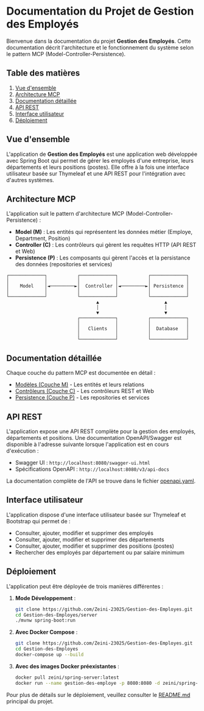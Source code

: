 # Documentation du Projet de Gestion des Employés

Bienvenue dans la documentation du projet **Gestion des Employés**. Cette documentation décrit l'architecture et le fonctionnement du système selon le pattern MCP (Model-Controller-Persistence).

## Table des matières

1. [Vue d'ensemble](#vue-densemble)
2. [Architecture MCP](#architecture-mcp)
3. [Documentation détaillée](#documentation-détaillée)
4. [API REST](#api-rest)
5. [Interface utilisateur](#interface-utilisateur)
6. [Déploiement](#déploiement)

## Vue d'ensemble

L'application de **Gestion des Employés** est une application web développée avec Spring Boot qui permet de gérer les employés d'une entreprise, leurs départements et leurs positions (postes). Elle offre à la fois une interface utilisateur basée sur Thymeleaf et une API REST pour l'intégration avec d'autres systèmes.

## Architecture MCP

L'application suit le pattern d'architecture MCP (Model-Controller-Persistence) :

- **Model (M)** : Les entités qui représentent les données métier (Employe, Department, Position)
- **Controller (C)** : Les contrôleurs qui gèrent les requêtes HTTP (API REST et Web)
- **Persistence (P)** : Les composants qui gèrent l'accès et la persistance des données (repositories et services)

```
┌─────────────┐           ┌─────────────┐           ┌─────────────┐
│             │           │             │           │             │ 
│    Model    │◄─────────►│  Controller │◄─────────►│ Persistence │
│             │           │             │           │             │
└─────────────┘           └─────────────┘           └─────────────┘
                                 ▲                        ▲
                                 │                        │
                                 ▼                        ▼
                          ┌─────────────┐           ┌─────────────┐
                          │             │           │             │
                          │   Clients   │           │  Database   │
                          │             │           │             │
                          └─────────────┘           └─────────────┘
```

## Documentation détaillée

Chaque couche du pattern MCP est documentée en détail :

- [Modèles (Couche M)](modeles.md) - Les entités et leurs relations
- [Contrôleurs (Couche C)](controleurs.md) - Les contrôleurs REST et Web
- [Persistence (Couche P)](persistence.md) - Les repositories et services

## API REST

L'application expose une API REST complète pour la gestion des employés, départements et positions. Une documentation OpenAPI/Swagger est disponible à l'adresse suivante lorsque l'application est en cours d'exécution :

- Swagger UI : `http://localhost:8080/swagger-ui.html`
- Spécifications OpenAPI : `http://localhost:8080/v3/api-docs`

La documentation complète de l'API se trouve dans le fichier [openapi.yaml](openapi.yaml).

## Interface utilisateur

L'application dispose d'une interface utilisateur basée sur Thymeleaf et Bootstrap qui permet de :

- Consulter, ajouter, modifier et supprimer des employés
- Consulter, ajouter, modifier et supprimer des départements
- Consulter, ajouter, modifier et supprimer des positions (postes)
- Rechercher des employés par département ou par salaire minimum

## Déploiement

L'application peut être déployée de trois manières différentes :

1. **Mode Développement** :
   ```bash
   git clone https://github.com/Zeini-23025/Gestion-des-Employes.git
   cd Gestion-des-Employes/server
   ./mvnw spring-boot:run
   ```

2. **Avec Docker Compose** :
   ```bash
   git clone https://github.com/Zeini-23025/Gestion-des-Employes.git
   cd Gestion-des-Employes
   docker-compose up --build
   ```

3. **Avec des images Docker préexistantes** :
   ```bash
   docker pull zeini/spring-server:latest
   docker run --name gestion-des-employe -p 8080:8080 -d zeini/spring-server:latest
   ```

Pour plus de détails sur le déploiement, veuillez consulter le [README.md](../README.md) principal du projet.
